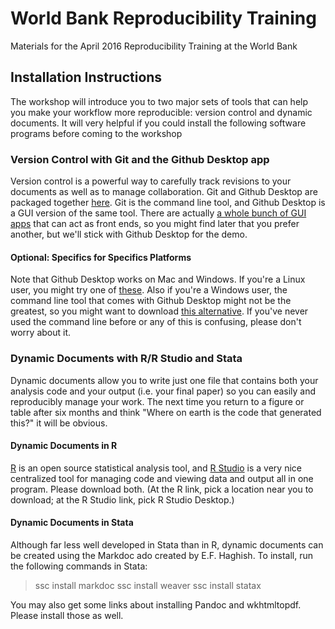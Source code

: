 # World Bank Reproducibility Training
Materials for the April 2016 Reproducibility Training at the World Bank

## Installation Instructions
The workshop will introduce you to two major sets of tools that can help you make your workflow more reproducible: version control and dynamic documents. It will very helpful if you could install the following software programs before coming to the workshop

### Version Control with Git and the Github Desktop app

Version control is a powerful way to carefully track revisions to your documents as well as to manage collaboration. Git and Github Desktop are packaged together [here](https://desktop.github.com/). Git is the command line tool, and Github Desktop is a GUI version of the same tool. There are actually [a whole bunch of GUI apps](https://git-scm.com/downloads/guis) that can act as front ends, so you might find later that you prefer another, but we'll stick with Github Desktop for the demo.

#### Optional: Specifics for Specifics Platforms

Note that Github Desktop works on Mac and Windows. If you're a Linux user, you might try one of [these](https://git-scm.com/download/gui/linux). Also if you're a Windows user, the command line tool that comes with Github Desktop might not be the greatest, so you might want to download [this alternative](https://git-scm.com/download/win). If you've never used the command line before or any of this is confusing, please don't worry about it.  

### Dynamic Documents with R/R Studio and Stata

Dynamic documents allow you to write just one file that contains both your analysis code and your output (i.e. your final paper) so you can easily and reproducibly manage your work. The next time you return to a figure or table after six months and think "Where on earth is the code that generated this?" it will be obvious.

#### Dynamic Documents in R

[R](https://www.r-project.org/) is an open source statistical analysis tool, and [R Studio](https://www.rstudio.com/products/RStudio/) is a very nice centralized tool for managing code and viewing data and output all in one program. Please download both. (At the R link, pick a location near you to download; at the R Studio link, pick R Studio Desktop.)

#### Dynamic Documents in Stata

Although far less well developed in Stata than in R, dynamic documents can be created using the Markdoc ado created by E.F. Haghish. To install, run the following commands in Stata:
>ssc install markdoc
>ssc install weaver
>ssc install statax

You may also get some links about installing Pandoc and wkhtmltopdf. Please install those as well.
